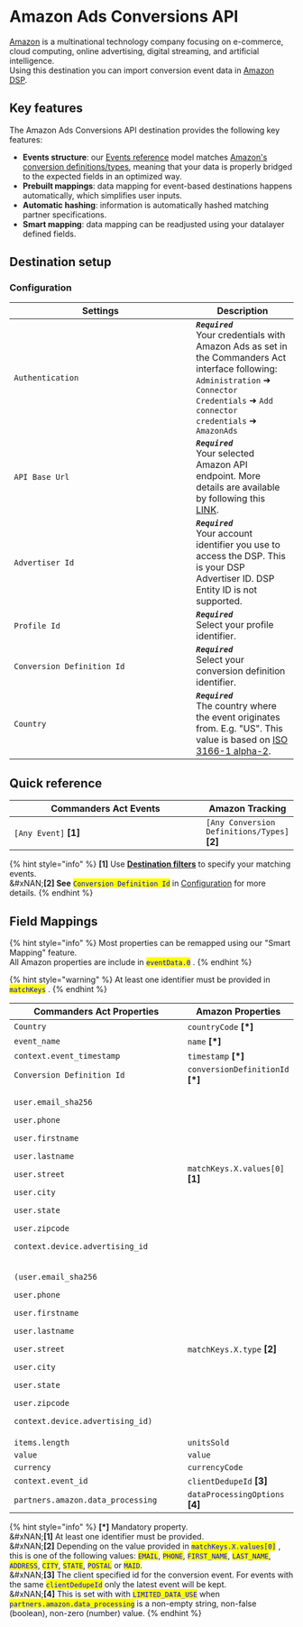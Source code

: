 # Amazon Ads Conversions API

[Amazon](https://www.aboutamazon.eu/who-we-are) is a multinational technology company focusing on e-commerce, cloud computing, online advertising, digital streaming, and artificial intelligence.\
Using this destination you can import conversion event data in [Amazon DSP](https://advertising.amazon.com/solutions/products/amazon-dsp).

## Key features

The Amazon Ads Conversions API destination provides the following key features:

* **Events structure**: our [Events reference](https://community.commandersact.com/platform-x/developers/tracking/events-reference) model matches [Amazon's conversion definitions/types](https://advertising.amazon.com/API/docs/en-us/dsp-conversion-builder#tag/Amazon-Conversion-Definitions/operation/dspAmazonCreateConversionDefinitions), meaning that your data is properly bridged to the expected fields in an optimized way.
* **Prebuilt mappings**: data mapping for event-based destinations happens automatically, which simplifies user inputs.
* **Automatic hashing**: information is automatically hashed matching partner specifications.
* **Smart mapping**: data mapping can be readjusted using your datalayer defined fields.&#x20;

## Destination setup

### Configuration

<table><thead><tr><th width="307">Settings</th><th>Description</th></tr></thead><tbody><tr><td><code>Authentication</code></td><td><em><strong><code>Required</code></strong></em> <br>Your credentials with Amazon Ads as set in the Commanders Act interface following: <code>Administration</code> ➜ <code>Connector Credentials</code> ➜ <code>Add connector credentials</code> ➜ <code>AmazonAds</code></td></tr><tr><td><code>API Base Url</code></td><td><em><strong><code>Required</code></strong></em>  <br>Your selected Amazon API endpoint. More details are available by following this <a href="https://advertising.amazon.com/API/docs/en-us/reference/api-overview#api-endpoints">LINK</a>.</td></tr><tr><td><code>Advertiser Id</code></td><td><em><strong><code>Required</code></strong></em> <br>Your account identifier you use to access the DSP. This is your DSP Advertiser ID. DSP Entity ID is not supported.</td></tr><tr><td><code>Profile Id</code></td><td><em><strong><code>Required</code></strong></em> <br>Select your profile identifier.</td></tr><tr><td><code>Conversion Definition Id</code></td><td><em><strong><code>Required</code></strong></em> <br>Select your conversion definition identifier.</td></tr><tr><td><code>Country</code></td><td><em><strong><code>Required</code></strong></em> <br>The country where the event originates from. E.g. "US". This value is based on <a href="https://en.wikipedia.org/wiki/List_of_ISO_3166_country_codes">ISO 3166-1 alpha-2</a>.</td></tr></tbody></table>

## Quick reference

<table><thead><tr><th width="336">Commanders Act Events</th><th>Amazon Tracking</th></tr></thead><tbody><tr><td><code>[Any Event]</code> <strong>[1]</strong></td><td><code>[Any Conversion Definitions/Types]</code> <strong>[2]</strong></td></tr></tbody></table>

{% hint style="info" %}
**\[1]** Use [**Destination filters**](https://doc.commandersact.com/features/destinations/destination-filters) to specify your matching events.\
&#xNAN;**\[2] See** <mark style="color:blue;">`Conversion Definition Id`</mark> in [Configuration](amazon-ads-conversions-api.md#configuration) for more details.
{% endhint %}

## Field Mappings

{% hint style="info" %}
Most properties can be remapped using our "Smart Mapping" feature.\
All Amazon properties are include in <mark style="color:blue;">`eventData.0`</mark> .
{% endhint %}

{% hint style="warning" %}
At least one identifier must be provided in <mark style="color:blue;">`matchKeys`</mark> .
{% endhint %}

<table><thead><tr><th width="359.6685580062746">Commanders Act Properties</th><th>Amazon Properties</th></tr></thead><tbody><tr><td><code>Country</code></td><td><code>countryCode</code> <strong>[*]</strong></td></tr><tr><td><code>event_name</code></td><td><code>name</code> <strong>[*]</strong></td></tr><tr><td><code>context.event_timestamp</code></td><td><code>timestamp</code> <strong>[*]</strong></td></tr><tr><td><code>Conversion Definition Id</code></td><td><code>conversionDefinitionId</code> <strong>[*]</strong></td></tr><tr><td><p><code>user.email_sha256</code></p><p><code>user.phone</code></p><p><code>user.firstname</code></p><p><code>user.lastname</code></p><p><code>user.street</code></p><p><code>user.city</code></p><p><code>user.state</code></p><p><code>user.zipcode</code></p><p><code>context.device.advertising_id</code></p></td><td><code>matchKeys.X.values[0]</code> <strong>[1]</strong></td></tr><tr><td><p><code>(user.email_sha256</code></p><p><code>user.phone</code></p><p><code>user.firstname</code></p><p><code>user.lastname</code></p><p><code>user.street</code></p><p><code>user.city</code></p><p><code>user.state</code></p><p><code>user.zipcode</code></p><p><code>context.device.advertising_id)</code></p></td><td><code>matchKeys.X.type</code> <strong>[2]</strong></td></tr><tr><td><code>items.length</code></td><td><code>unitsSold</code></td></tr><tr><td><code>value</code></td><td><code>value</code></td></tr><tr><td><code>currency</code></td><td><code>currencyCode</code></td></tr><tr><td><code>context.event_id</code></td><td><code>clientDedupeId</code> <strong>[3]</strong></td></tr><tr><td><code>partners.amazon.data_processing</code></td><td><code>dataProcessingOptions</code> <strong>[4]</strong></td></tr></tbody></table>

{% hint style="info" %}
**\[\*]** Mandatory property.\
&#xNAN;**\[1]** At least one identifier must be provided.\
&#xNAN;**\[2]** Depending on the value provided in <mark style="color:blue;">`matchKeys.X.values[0]`</mark> , this is one of the following values: <mark style="color:blue;">`EMAIL`</mark>, <mark style="color:blue;">`PHONE`</mark>, <mark style="color:blue;">`FIRST_NAME`</mark>, <mark style="color:blue;">`LAST_NAME`</mark>, <mark style="color:blue;">`ADDRESS`</mark>, <mark style="color:blue;">`CITY`</mark>, <mark style="color:blue;">`STATE`</mark>, <mark style="color:blue;">`POSTAL`</mark> or <mark style="color:blue;">`MAID`</mark>.\
&#xNAN;**\[3]** The client specified id for the conversion event. For events with the same <mark style="color:blue;">`clientDedupeId`</mark> only the latest event will be kept.\
&#xNAN;**\[4]** This is set with with <mark style="color:blue;">`LIMITED_DATA_USE`</mark> when <mark style="color:blue;">`partners.amazon.data_processing`</mark> is a non-empty string, non-false (boolean), non-zero (number) value.
{% endhint %}
